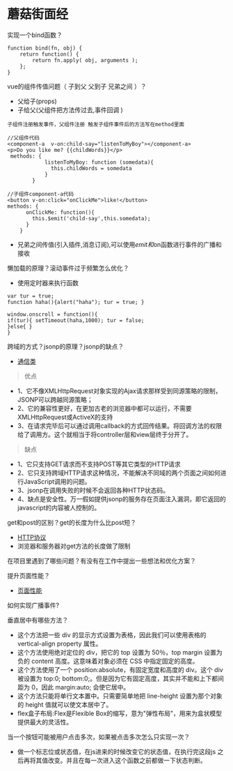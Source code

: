 蘑菇街面经
====
实现一个bind函数？
````
function bind(fn, obj) {
    return function() {
        return fn.apply( obj, arguments );
    };
} 
````
vue的组件传值问题（ 子到父 父到子 兄弟之间 ）？
* 父给子(props)
* 子给父(父组件把方法传过去,事件回调 )
````
子组件注册触发事件，父组件注册 触发子组件事件后的方法写在method里面

//父组件代码
<component-a  v-on:child-say="listenToMyBoy"></component-a>
<p>Do you like me? {{childWords}}</p>
 methods: {
            listenToMyBoy: function (somedata){
              this.childWords = somedata
            }
        }
        
//子组件component-a代码
<button v-on:click="onClickMe">like!</button>
methods: {
      onClickMe: function(){
        this.$emit('child-say',this.somedata);
      }
    }
````
* 兄弟之间传值(引入插件,消息订阅),可以使用$emit和$on函数进行事件的广播和接收

懒加载的原理？滚动事件过于频繁怎么优化？
* 使用定时器来执行函数
````
var tur = true; 
function haha(){alert("haha"); tur = true; } 

window.onscroll = function(){ 
if(tur){ setTimeout(haha,1000); tur = false; 
}else{ } 
} 
````

跨域的方式？jsonp的原理？jsonp的缺点？
* [通信类](https://github.com/XinLi96/VueTest/blob/master/前端整理/通信类.md)
>优点
* 1、它不像XMLHttpRequest对象实现的Ajax请求那样受到同源策略的限制，JSONP可以跨越同源策略；
* 2、它的兼容性更好，在更加古老的浏览器中都可以运行，不需要XMLHttpRequest或ActiveX的支持
* 3、在请求完毕后可以通过调用callback的方式回传结果。将回调方法的权限给了调用方。这个就相当于将controller层和view层终于分开了。
>缺点
* 1、它只支持GET请求而不支持POST等其它类型的HTTP请求
* 2、它只支持跨域HTTP请求这种情况，不能解决不同域的两个页面之间如何进行JavaScript调用的问题。
* 3、jsonp在调用失败的时候不会返回各种HTTP状态码。
* 4、缺点是安全性。万一假如提供jsonp的服务存在页面注入漏洞，即它返回的javascript的内容被人控制的。

get和post的区别？get的长度为什么比post短？
* [HTTP协议](https://github.com/XinLi96/VueTest/blob/master/前端整理/HTTP协议.md)
* 浏览器和服务器对get方法的长度做了限制

在项目里遇到了哪些问题？有没有在工作中提出一些想法和优化方案？

提升页面性能？
* [页面性能](https://github.com/XinLi96/VueTest/blob/master/前端整理/页面性能.md)

如何实现广播事件?


垂直居中有哪些方法？
* 这个方法把一些 div 的显示方式设置为表格，因此我们可以使用表格的 vertical-align property 属性。
* 这个方法使用绝对定位的 div，把它的 top 设置为 50％，top margin 设置为负的 content 高度。这意味着对象必须在 CSS 中指定固定的高度。
* 这个方法使用了一个 position:absolute，有固定宽度和高度的 div。这个 div 被设置为 top:0; bottom:0;。但是因为它有固定高度，其实并不能和上下都间距为 0，因此 margin:auto; 会使它居中。
* 这个方法只能将单行文本置中。只需要简单地把 line-height 设置为那个对象的 height 值就可以使文本居中了。
* flex盒子布局:Flex是Flexible Box的缩写，意为"弹性布局"，用来为盒状模型提供最大的灵活性。

当一个按钮可能被用户点击多次，如果被点击多次怎么只实现一次？
* 做一个标志位或状态值，在js进来的时候改变它的状态值，在执行完这段js
之后再将其值改变。并且在每一次进入这个函数之前都做一下状态判断。